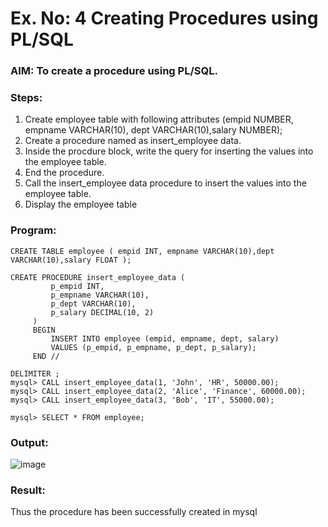 # Ex. No: 4 Creating Procedures using PL/SQL

### AIM: To create a procedure using PL/SQL.

### Steps:
1. Create employee table with following attributes (empid NUMBER, empname VARCHAR(10), dept VARCHAR(10),salary NUMBER);
2. Create a procedure named as insert_employee data.
3. Inside the procdure block, write the query for inserting the values into the employee table.
4. End the procedure.
5. Call the insert_employee data procedure to insert the values into the employee table.
6. Display the employee table

### Program:
```
CREATE TABLE employee ( empid INT, empname VARCHAR(10),dept VARCHAR(10),salary FLOAT );

CREATE PROCEDURE insert_employee_data (
         p_empid INT,
         p_empname VARCHAR(10),
         p_dept VARCHAR(10),
         p_salary DECIMAL(10, 2)
     )
     BEGIN
         INSERT INTO employee (empid, empname, dept, salary)
         VALUES (p_empid, p_empname, p_dept, p_salary);
     END //

DELIMITER ;
mysql> CALL insert_employee_data(1, 'John', 'HR', 50000.00);
mysql> CALL insert_employee_data(2, 'Alice', 'Finance', 60000.00);
mysql> CALL insert_employee_data(3, 'Bob', 'IT', 55000.00);

mysql> SELECT * FROM employee;
```

### Output:
![image](https://github.com/Meetha22003992/Ex-No-4-Creating-Procedures-using-PL-SQL/assets/119401038/21408d89-8d6f-46fb-b326-ca1532d5c02e)


### Result:
Thus the procedure has been successfully created in mysql
